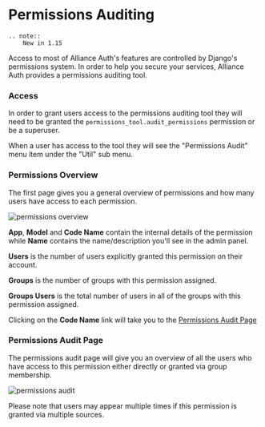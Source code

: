 # Permissions Auditing

```eval_rst
.. note::
    New in 1.15
```

Access to most of Alliance Auth's features are controlled by Django's permissions system. In order to help you secure your services, Alliance Auth provides a permissions auditing tool.

### Access

In order to grant users access to the permissions auditing tool they will need to be granted the `permissions_tool.audit_permissions` permission or be a superuser.

When a user has access to the tool they will see the "Permissions Audit" menu item under the "Util" sub menu.


### Permissions Overview

The first page gives you a general overview of permissions and how many users have access to each permission.

![permissions overview](/_static/images/features/permissions_tool/overview.png)

**App**, **Model** and **Code Name** contain the internal details of the permission while **Name** contains the name/description you'll see in the admin panel.

**Users** is the number of users explicitly granted this permission on their account.

**Groups** is the number of groups with this permission assigned.

**Groups Users** is the total number of users in all of the groups with this permission assigned.

Clicking on the **Code Name** link will take you to the [Permissions Audit Page](#permissions-audit-page)

### Permissions Audit Page

The permissions audit page will give you an overview of all the users who have access to this permission either directly or granted via group membership.

![permissions audit](/_static/images/features/permissions_tool/audit.png)

Please note that users may appear multiple times if this permission is granted via multiple sources.
